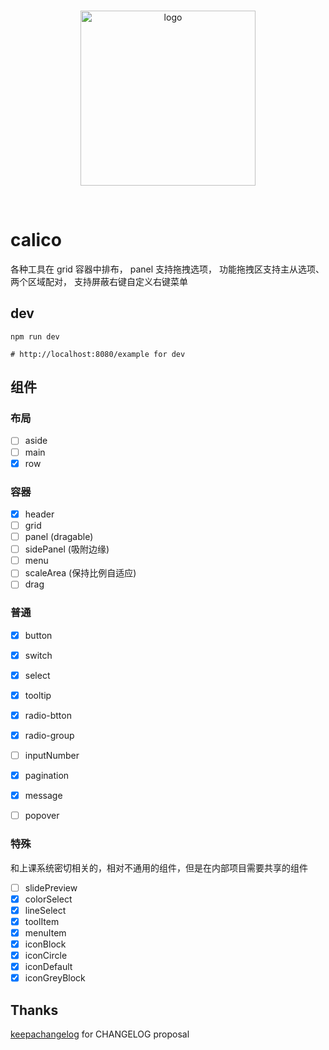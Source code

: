 <br>
<p align="center">
  <img width="280px" src="https://static.yi-you.org/calico/logo/logo.png" alt="logo" />
</p>
<br>

# calico
各种工具在 grid 容器中排布，
panel 支持拖拽选项，
功能拖拽区支持主从选项、两个区域配对，
支持屏蔽右键自定义右键菜单

## dev
```
npm run dev

# http://localhost:8080/example for dev
```

## 组件

### 布局
- [ ] aside
- [ ] main
- [x] row

### 容器
- [x] header
- [ ] grid
- [ ] panel (dragable)
- [ ] sidePanel (吸附边缘)
- [ ] menu
- [ ] scaleArea (保持比例自适应)
- [ ] drag

### 普通
- [x] button
- [x] switch
- [x] select
- [x] tooltip
- [x] radio-btton
- [x] radio-group
- [ ] inputNumber
- [x] pagination
- [x] message
- [ ] popover


### 特殊
和上课系统密切相关的，相对不通用的组件，但是在内部项目需要共享的组件
- [ ] slidePreview
- [x] colorSelect
- [x] lineSelect
- [x] toolItem
- [x] menuItem
- [x] iconBlock
- [x] iconCircle
- [x] iconDefault
- [x] iconGreyBlock

## Thanks

[keepachangelog](https://keepachangelog.com/zh-CN/1.0.0/) for CHANGELOG proposal